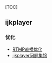 
[TOC]

## ijkplayer

### 优化
* [RTMP直播优化](https://libraries.io/github/dourgulf/ijkplayer)
* [ijkplayer问题集锦](https://www.jianshu.com/p/220b00d00deb)


